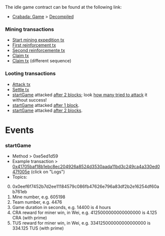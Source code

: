 The idle game contract can be found at the following link:

- [Crabada: Game](https://snowtrace.io/address/0x82a85407bd612f52577909f4a58bfc6873f14da8) > [Decompiled](https://snowtrace.io/bytecode-decompiler?a=0x82a85407bd612f52577909f4a58bfc6873f14da8)

### Mining transactions

- [Start mining expedition tx](https://snowtrace.io/tx/0x46594658e0f65181d65bd6c229837d9fff962a0480e13d21f542733c0c1dbbb6)
- [First reinforcement tx](https://snowtrace.io/tx/0x1d8e002f497b925fba9f76b8909fa87d59a45d99e7e8ca9a1e0f6119b23da4b7)
- [Second reinforcemente tx](https://snowtrace.io/tx/0xe1cd5862278930acb1bf861ecba18fbb63e5696cb5779c3bcc590f8a397ad3b3)
- [Claim tx](https://snowtrace.io/tx/0x55a75966158e03c22058ac24dbe855ee7aa2437d719c61b54cf14c4a906d9631)
- [Claim tx](https://snowtrace.io/tx/0x65d7d2783f7817f3302cee3b5f1ca0dd3bb7ace19b172770df00800a51403124) (different sequence)

### Looting transactions

- [Attack tx](https://snowtrace.io/tx/0x21a7f94f6e02103b55d9b9fa53243ae1ac0eab8531f5588cfc4a0e6ace126902)
- [Settle tx](https://snowtrace.io/tx/0xb6853b50dd85e59062964a060e796ffcd13e3d72711e0789127f2f3d81f523d1)
- [startGame](https://snowtrace.io/tx/0x429bf6ad1fadf7666bb32e004572b2cd7e95f88fc6aeac2fd6052d338f663fc7) attacked [after 2 blocks](https://snowtrace.io/tx/0xa416719950157ebb7e2fc7078cd1ae3a98232c9229fc4f27ef678b38a3618205); look [how many tried to attack](https://snowtrace.io/txs?block=10345304) it without success!
- [startGame](https://snowtrace.io/tx/0x1ea87957255498b626423f578b8ca01e950deca53c7ada96b94c55012aa0c307) attacked [after 1 block](https://snowtrace.io/tx/0x47766dce7c005f796d6f6272a4a3365ac473eb8d7f8a39d2ec195ddc9f2e56e8).
- [startGame](https://snowtrace.io/tx/0xb1cac8f04de6f432858ddabb687f23c221cc5ed34b80639b54f54807afb3a793) attacked [after 2 blocks](https://snowtrace.io/tx/0x9363a133c736b06233688425978e8d7fd8b09f02a6b92129c3ee72f07e08ebbf).

# Events

### startGame

- Method > 0xe5ed1d59
- Example transaction > [0x41705baf18b1ebc8ec204926a8524d3530aada11bd3c249ca4a330ed047f005e](https://snowtrace.io/tx/0x41705baf18b1ebc8ec204926a8524d3530aada11bd3c249ca4a330ed047f005e) (click on "Logs")
- Topics:
 0. 0x0eef6f7452b7d2ee11184579c086fb47626e796a83df2b2e16254df60ab761eb
 1. Mine number, e.g. 605198
 2. Team number, e.g. 4476
 3. Game duration in seconds, e.g. 14400 is 4 hours
 4. CRA reward for miner win, in Wei, e.g. 4125000000000000000 is 4.125 CRA (with prime)
 5. TUS reward for miner win, in Wei, e.g. 334125000000000000000 is 334.125 TUS (with prime)

